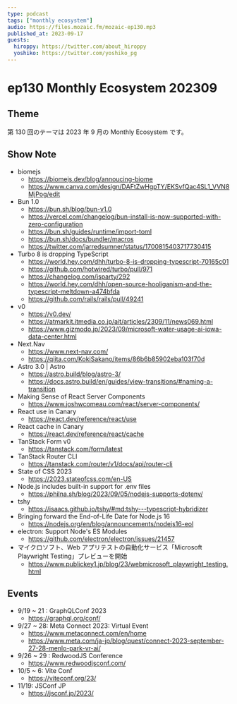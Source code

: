 ```yaml
---
type: podcast
tags: ["monthly ecosystem"]
audio: https://files.mozaic.fm/mozaic-ep130.mp3
published_at: 2023-09-17
guests:
  hiroppy: https://twitter.com/about_hiroppy
  yoshiko: https://twitter.com/yoshiko_pg
---
```


# ep130 Monthly Ecosystem 202309

## Theme

第 130 回のテーマは 2023 年 9 月の Monthly Ecosystem です。

## Show Note

- biomejs
  - https://biomejs.dev/blog/annoucing-biome
  - https://www.canva.com/design/DAFtZwHgpTY/EKSvfQac4SL1_VVN8MjPog/edit
- Bun 1.0
  - https://bun.sh/blog/bun-v1.0
  - https://vercel.com/changelog/bun-install-is-now-supported-with-zero-configuration
  - https://bun.sh/guides/runtime/import-toml
  - https://bun.sh/docs/bundler/macros
  - https://twitter.com/jarredsumner/status/1700815403717730415
- Turbo 8 is dropping TypeScript
  - https://world.hey.com/dhh/turbo-8-is-dropping-typescript-70165c01
  - https://github.com/hotwired/turbo/pull/971
  - https://changelog.com/jsparty/292
  - https://world.hey.com/dhh/open-source-hooliganism-and-the-typescript-meltdown-a474bfda
  - https://github.com/rails/rails/pull/49241
- v0
  - https://v0.dev/
  - https://atmarkit.itmedia.co.jp/ait/articles/2309/11/news069.html
  - https://www.gizmodo.jp/2023/09/microsoft-water-usage-ai-iowa-data-center.html
- Next.Nav
  - https://www.next-nav.com/
  - https://qiita.com/KokiSakano/items/86b6b85902eba103f70d
- Astro 3.0 | Astro
  - https://astro.build/blog/astro-3/
  - https://docs.astro.build/en/guides/view-transitions/#naming-a-transition
- Making Sense of React Server Components
  - https://www.joshwcomeau.com/react/server-components/
- React use in Canary
  - https://react.dev/reference/react/use
- React cache in Canary
  - https://react.dev/reference/react/cache
- TanStack Form v0
  - https://tanstack.com/form/latest
- TanStack Router CLI
  - https://tanstack.com/router/v1/docs/api/router-cli
- State of CSS 2023
  - https://2023.stateofcss.com/en-US
- Node.js includes built-in support for .env files
  - https://philna.sh/blog/2023/09/05/nodejs-supports-dotenv/
- tshy
  - https://isaacs.github.io/tshy/#md:tshy---typescript-hybridizer
- Bringing forward the End-of-Life Date for Node.js 16
  - https://nodejs.org/en/blog/announcements/nodejs16-eol
- electron: Support Node's ES Modules
  - https://github.com/electron/electron/issues/21457
- マイクロソフト、Web アプリテストの自動化サービス「Microsoft Playwright Testing」プレビューを開始
  - https://www.publickey1.jp/blog/23/webmicrosoft_playwright_testing.html

## Events

- 9/19 ~ 21 : GraphQLConf 2023
  - https://graphql.org/conf/
- 9/27 ~ 28: Meta Connect 2023: Virtual Event
  - https://www.metaconnect.com/en/home
  - https://www.meta.com/ja-jp/blog/quest/connect-2023-september-27-28-menlo-park-vr-ai/
- 9/26 ~ 29 : RedwoodJS Conference
  - https://www.redwoodjsconf.com/
- 10/5 ~ 6: Vite Conf
  - https://viteconf.org/23/
- 11/19: JSConf JP
  - https://jsconf.jp/2023/
